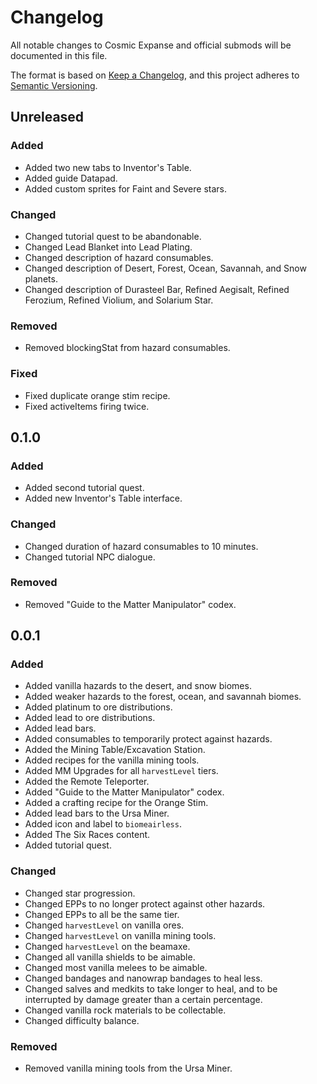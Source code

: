 # Changelog

All notable changes to Cosmic Expanse and official submods will be documented in this file.

The format is based on [Keep a Changelog](https://keepachangelog.com/en/1.1.0/),
and this project adheres to [Semantic Versioning](https://semver.org/spec/v2.0.0.html).

## Unreleased

### Added

- Added two new tabs to Inventor's Table.
- Added guide Datapad.
- Added custom sprites for Faint and Severe stars.

### Changed

- Changed tutorial quest to be abandonable.
- Changed Lead Blanket into Lead Plating.
- Changed description of hazard consumables.
- Changed description of Desert, Forest, Ocean, Savannah, and Snow planets.
- Changed description of Durasteel Bar, Refined Aegisalt, Refined Ferozium, Refined Violium, and Solarium Star.

### Removed

- Removed blockingStat from hazard consumables.

### Fixed

- Fixed duplicate orange stim recipe.
- Fixed activeItems firing twice.

## 0.1.0

### Added

- Added second tutorial quest.
- Added new Inventor's Table interface.

### Changed

- Changed duration of hazard consumables to 10 minutes.
- Changed tutorial NPC dialogue.

### Removed

- Removed "Guide to the Matter Manipulator" codex.

## 0.0.1

### Added

- Added vanilla hazards to the desert, and snow biomes.
- Added weaker hazards to the forest, ocean, and savannah biomes.
- Added platinum to ore distributions.
- Added lead to ore distributions.
- Added lead bars.
- Added consumables to temporarily protect against hazards.
- Added the Mining Table/Excavation Station.
- Added recipes for the vanilla mining tools.
- Added MM Upgrades for all `harvestLevel` tiers.
- Added the Remote Teleporter.
- Added "Guide to the Matter Manipulator" codex.
- Added a crafting recipe for the Orange Stim.
- Added lead bars to the Ursa Miner.
- Added icon and label to `biomeairless`.
- Added The Six Races content.
- Added tutorial quest.

### Changed

- Changed star progression.
- Changed EPPs to no longer protect against other hazards.
- Changed EPPs to all be the same tier.
- Changed `harvestLevel` on vanilla ores.
- Changed `harvestLevel` on vanilla mining tools.
- Changed `harvestLevel` on the beamaxe.
- Changed all vanilla shields to be aimable.
- Changed most vanilla melees to be aimable.
- Changed bandages and nanowrap bandages to heal less.
- Changed salves and medkits to take longer to heal, and to be interrupted by damage greater than a certain percentage.
- Changed vanilla rock materials to be collectable.
- Changed difficulty balance.

### Removed

- Removed vanilla mining tools from the Ursa Miner.